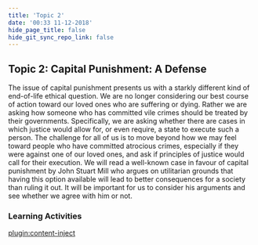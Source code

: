 ```yaml
---
title: 'Topic 2'
date: '00:33 11-12-2018'
hide_page_title: false
hide_git_sync_repo_link: false
---
```


Topic 2: Capital Punishment: A Defense
--------------------------------------
The issue of capital punishment presents us with a starkly different kind of end-of-life ethical question. We are no longer considering our best course of action toward our loved ones who are suffering or dying. Rather we are asking how someone who has committed vile crimes should be treated by their governments.
Specifically, we are asking whether there are cases in which justice would allow for, or even require, a state to execute such a person. The challenge for all of us is to move beyond how we may feel toward people who have committed atrocious crimes, especially if they were against one of our loved ones, and ask if principles of justice would call for their execution.
We will read a well-known case in favour of capital punishment by John Stuart Mill who argues on utilitarian grounds that having this option available will lead to better consequences for a society than ruling it out. It will be important for us to consider his arguments and see whether we agree with him or not.
### Learning Activities
[plugin:content-inject](../_8-2)
